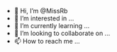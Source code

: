 - 👋 Hi, I’m @MissRb
- 👀 I’m interested in ...
- 🌱 I’m currently learning ...
- 💞️ I’m looking to collaborate on ...
- 📫 How to reach me ...

<!---
MissRb/MissRb is a ✨ special ✨ repository because its `README.md` (this file) appears on your GitHub profile.
You can click the Preview link to take a look at your changes.
--->
